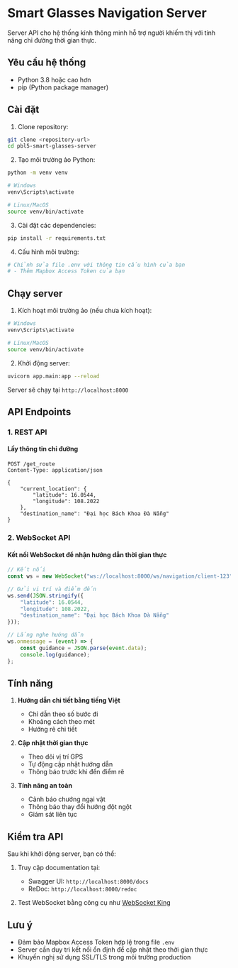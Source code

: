 # Smart Glasses Navigation Server

Server API cho hệ thống kính thông minh hỗ trợ người khiếm thị với tính năng chỉ đường thời gian thực.

## Yêu cầu hệ thống

- Python 3.8 hoặc cao hơn
- pip (Python package manager)

## Cài đặt

1. Clone repository:
```bash
git clone <repository-url>
cd pbl5-smart-glasses-server
```

2. Tạo môi trường ảo Python:
```bash
python -m venv venv

# Windows
venv\Scripts\activate

# Linux/MacOS
source venv/bin/activate
```

3. Cài đặt các dependencies:
```bash
pip install -r requirements.txt
```

4. Cấu hình môi trường:
```bash
# Chỉnh sửa file .env với thông tin cấu hình của bạn
# - Thêm Mapbox Access Token của bạn
```

## Chạy server

1. Kích hoạt môi trường ảo (nếu chưa kích hoạt):
```bash
# Windows
venv\Scripts\activate

# Linux/MacOS
source venv/bin/activate
```

2. Khởi động server:
```bash
uvicorn app.main:app --reload
```

Server sẽ chạy tại `http://localhost:8000`

## API Endpoints

### 1. REST API

#### Lấy thông tin chỉ đường
```http
POST /get_route
Content-Type: application/json

{
    "current_location": {
        "latitude": 16.0544,
        "longitude": 108.2022
    },
    "destination_name": "Đại học Bách Khoa Đà Nẵng"
}
```

### 2. WebSocket API

#### Kết nối WebSocket để nhận hướng dẫn thời gian thực
```javascript
// Kết nối
const ws = new WebSocket("ws://localhost:8000/ws/navigation/client-123");

// Gửi vị trí và điểm đến
ws.send(JSON.stringify({
    "latitude": 16.0544,
    "longitude": 108.2022,
    "destination_name": "Đại học Bách Khoa Đà Nẵng"
}));

// Lắng nghe hướng dẫn
ws.onmessage = (event) => {
    const guidance = JSON.parse(event.data);
    console.log(guidance);
};
```

## Tính năng

1. **Hướng dẫn chi tiết bằng tiếng Việt**
   - Chỉ dẫn theo số bước đi
   - Khoảng cách theo mét
   - Hướng rẽ chi tiết

2. **Cập nhật thời gian thực**
   - Theo dõi vị trí GPS
   - Tự động cập nhật hướng dẫn
   - Thông báo trước khi đến điểm rẽ

3. **Tính năng an toàn**
   - Cảnh báo chướng ngại vật
   - Thông báo thay đổi hướng đột ngột
   - Giám sát liên tục

## Kiểm tra API

Sau khi khởi động server, bạn có thể:

1. Truy cập documentation tại:
   - Swagger UI: `http://localhost:8000/docs`
   - ReDoc: `http://localhost:8000/redoc`

2. Test WebSocket bằng công cụ như [WebSocket King](https://websocketking.com)

## Lưu ý

- Đảm bảo Mapbox Access Token hợp lệ trong file `.env`
- Server cần duy trì kết nối ổn định để cập nhật theo thời gian thực
- Khuyến nghị sử dụng SSL/TLS trong môi trường production
